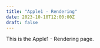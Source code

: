 ```yaml
---
title: "Apple1 - Rendering"
date: 2023-10-10T12:00:00Z
draft: false
---
```


This is the Apple1 - Rendering page.
